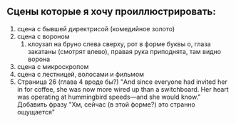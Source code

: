 ## Сцены которые я хочу проиллюстрировать:
1. сцена с бывшей директрисой (комедийное золото)
2. сцена с вороном
	1. клоузап на бруно слева сверху, рот в форме буквы о, глаза закатаны (смотрят влево), правая рука приподнята, там видно ворона
3. сцена с микроскропом
4. сцена с лестницей, волосами и фильмом
5. Страница 26 (глава 4 вроде бы?)
   "And since everyone had invited her in for coffee, she was now more wired up than a switchboard. Her heart was operating at hummingbird speeds—and she would know."
   Добавить фразу "Хм, сейчас (в этой форме?) это странно ощущается"